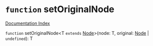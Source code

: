 # `function` setOriginalNode

[Documentation Index](../README.md)

`function` setOriginalNode\<T `extends` [Node](../interface.Node/README.md)>(node: T, original: [Node](../interface.Node/README.md) | `undefined`): T

